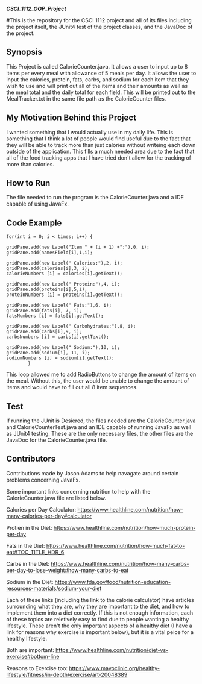 ***CSCI_1112_OOP_Project***

#This is the repository for the CSCI 1112 project and all of its files including the project itself, the JUnit4 test of the project classes, and the JavaDoc of the project.

## Synopsis
This Project is called CalorieCounter.java. It allows a user to input up to 8 items per every meal with allowance of 5 meals per day. It allows the user to  input the calories, protein, fats, carbs, and sodium for each item that they wish to use and will print out all of the items and their amounts as well as the meal total and the daily total for each field. This will be printed out to the MealTracker.txt in the same file path as the CalorieCounter files.

## My Motivation Behind this Project
I wanted something that I would actually use in my daily life. This is something that I think a lot of people would find useful due to the fact that they will be able to track more than just calories without writeing each down outside of the application. This fills a much needed area due to the fact that all of the food tracking apps that I have tried don't allow for the tracking of more than calories.

## How to Run
The file needed to run the program is the CalorieCounter.java and a IDE capable of using JavaFx.

## Code Example
```
for(int i = 0; i < times; i++) {

gridPane.add(new Label("Item " + (i + 1) +":"),0, i);
gridPane.add(namesField[i],1,i);

gridPane.add(new Label(" Calories:"),2, i);
gridPane.add(calories[i],3, i);
calorieNumbers [i] = calories[i].getText();

gridPane.add(new Label(" Protein:"),4, i);
gridPane.add(proteins[i],5,i);
proteinNumbers [i] = proteins[i].getText();

gridPane.add(new Label(" Fats:"),6, i);
gridPane.add(fats[i], 7, i);
fatsNumbers [i] = fats[i].getText();

gridPane.add(new Label(" Carbohydrates:"),8, i);
gridPane.add(carbs[i],9, i);
carbsNumbers [i] = carbs[i].getText();

gridPane.add(new Label(" Sodium:"),10, i);
gridPane.add(sodium[i], 11, i);
sodiumNumbers [i] = sodium[i].getText();
        }
```
This loop allowed me to add RadioButtons to change the amount of items on the meal. Without this, the user would be unable to change the amount of items and would have to fill out all 8 item sequences.

## Test
If running the JUnit is Desiered, the files needed are the CalorieCounter.java and CalorieCounterTest.java and an IDE capable of running JavaFx as well as JUnit4 testing. These are the only necessary files, the other files are the JavaDoc for the CalorieCounter.java file.

## Contributors
Contributions made by Jason Adams to help navagate around certain problems concerning JavaFx.

Some important links concerning nutrition to help with the CalorieCounter.java file are listed below.

Calories per Day Calculator: https://www.healthline.com/nutrition/how-many-calories-per-day#calculator

Protien in the Diet: https://www.healthline.com/nutrition/how-much-protein-per-day

Fats in the Diet: https://www.healthline.com/nutrition/how-much-fat-to-eat#TOC_TITLE_HDR_6

Carbs in the Diet: https://www.healthline.com/nutrition/how-many-carbs-per-day-to-lose-weight#how-many-carbs-to-eat

Sodium in the Diet: https://www.fda.gov/food/nutrition-education-resources-materials/sodium-your-diet

Each of these links (including the link to the calorie calculator) have articles surrounding what they are, why they are important to the diet, and how to implement them into a diet correctly. If this is not enough information, each of these topics are reletively easy to find due to people wanting a healthy lifestyle. These aren't the only important aspects of a healthy diet (I have a link for reasons why exercise is important below), but it is a vital peice for a healthy lifestyle.

Both are important: https://www.healthline.com/nutrition/diet-vs-exercise#bottom-line

Reasons to Exercise too: https://www.mayoclinic.org/healthy-lifestyle/fitness/in-depth/exercise/art-20048389
